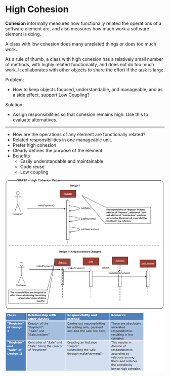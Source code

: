 High Cohesion
====
**Cohesion** informally measures how functionally related the operations of a software element are, and also measures how much work a software element is doing.

A class with low cohesion does many unrelated things or does too much work. 

As a rule of thumb, a class with high cohesion has a relatively small number of methods, with highly related functionality, and does not do too much work. It collaborates with other objects to share the effort if the task is large.


Problem:
- How to keep objects focused, understandable, and manageable, and as a side effect, support Low Coupling?

Solution: 
- Assign responsibilities so that cohesion remains high. Use this to evaluate alternatives.

-----

- How are the operations of any element are functionally related?
- Related responsibilities in one manageable unit.
- Prefer high cohesion
- Clearly defines the purpose of the element
- Benefits
  - Easily understandable and maintainable.
  - Code reuse
  - Low coupling
  

![Image](high_cohesion.png "High Cohesion")